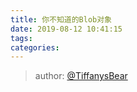 ```yaml
---
title: 你不知道的Blob对象
date: 2019-08-12 10:41:15
tags:
categories:
---
```


> 
> author: [@TiffanysBear](https://tiffanysbear.github.io/)
